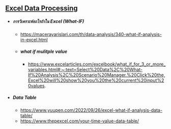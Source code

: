 ## [Excel Data Processing](./excel/excel_with_data)
- ##### การวิเคราะห์อะไรถ้าใน Excel (What-IF) 
  - https://macerayarislari.com/th/data-analysis/340-what-if-analysis-in-excel.html
  - ##### what if mulitple value
    - https://www.excelarticles.com/excelbook/what_if_for_3_or_more_variables.html#:~:text=Select%20Data%2C%20What-If%20Analysis%2C%20Scenario%20Manager.%20Click%20the,Excel%20will%20show%20you%20the%20current%20input%20values.
- ##### Data Table 
  - https://www.yuupen.com/2022/09/26/excel-what-if-analysis-data-table/
  - https://www.thepexcel.com/your-time-value-data-table/


